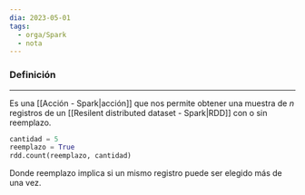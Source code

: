 ```yaml
---
dia: 2023-05-01
tags:
  - orga/Spark
  - nota
---
```

### Definición
---
Es una [[Acción - Spark|acción]] que nos permite obtener una muestra de $n$ registros de un [[Resilent distributed dataset - Spark|RDD]] con o sin reemplazo.

``` python
cantidad = 5
reemplazo = True
rdd.count(reemplazo, cantidad)
```

Donde reemplazo implica si un mismo registro puede ser elegido más de una vez.
